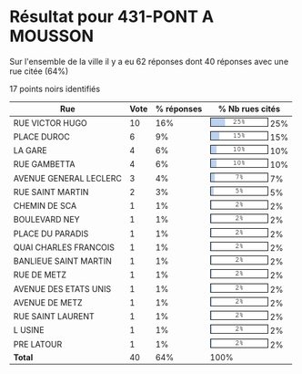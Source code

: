 # Résultat pour 431-PONT A MOUSSON

Sur l'ensemble de la ville il y a eu 62 réponses dont 40 réponses avec une rue citée (64%)

17 points noirs identifiés

| Rue | Vote | % réponses | % Nb rues cités|
|-----|------|------------|----------------|
| RUE VICTOR HUGO | 10 | 16% | <img src="../../img/bar_25.gif" />&nbsp;25%|
| PLACE DUROC | 6 | 9% | <img src="../../img/bar_15.gif" />&nbsp;15%|
| LA GARE | 4 | 6% | <img src="../../img/bar_10.gif" />&nbsp;10%|
| RUE GAMBETTA | 4 | 6% | <img src="../../img/bar_10.gif" />&nbsp;10%|
| AVENUE GENERAL LECLERC | 3 | 4% | <img src="../../img/bar_7.gif" />&nbsp;7%|
| RUE SAINT MARTIN | 2 | 3% | <img src="../../img/bar_5.gif" />&nbsp;5%|
| CHEMIN DE SCA | 1 | 1% | <img src="../../img/bar_2.gif" />&nbsp;2%|
| BOULEVARD NEY | 1 | 1% | <img src="../../img/bar_2.gif" />&nbsp;2%|
| PLACE DU PARADIS | 1 | 1% | <img src="../../img/bar_2.gif" />&nbsp;2%|
| QUAI CHARLES FRANCOIS | 1 | 1% | <img src="../../img/bar_2.gif" />&nbsp;2%|
| BANLIEUE SAINT MARTIN | 1 | 1% | <img src="../../img/bar_2.gif" />&nbsp;2%|
| RUE DE METZ | 1 | 1% | <img src="../../img/bar_2.gif" />&nbsp;2%|
| AVENUE DES ETATS UNIS | 1 | 1% | <img src="../../img/bar_2.gif" />&nbsp;2%|
| AVENUE DE METZ | 1 | 1% | <img src="../../img/bar_2.gif" />&nbsp;2%|
| RUE SAINT LAURENT | 1 | 1% | <img src="../../img/bar_2.gif" />&nbsp;2%|
| L USINE | 1 | 1% | <img src="../../img/bar_2.gif" />&nbsp;2%|
| PRE LATOUR | 1 | 1% | <img src="../../img/bar_2.gif" />&nbsp;2%|
| **Total** | 40 | 64% | 100%|
